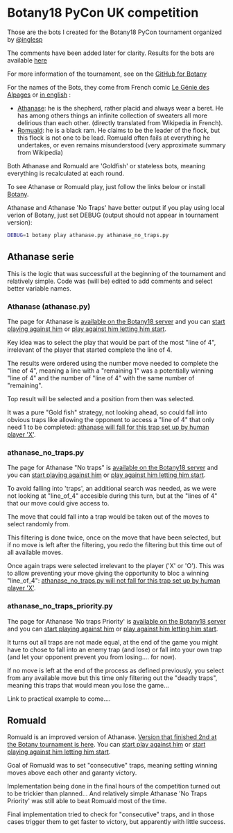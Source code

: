 # Botany18 PyCon UK competition
Those are the bots I created for the Botany18 PyCon tournament organized by [@inglesp](https://twitter.com/inglesp?lang=en)

The comments have been added later for clarity. Results for the bots are available [here](http://botany18.pyconuk.org)

For more information of the tournament, see on the [GitHub for Botany](https://github.com/inglesp/botany)

For the names of the Bots, they come from French comic [Le Génie des Alpages](https://fr.wikipedia.org/wiki/Le_Génie_des_alpages) or [in english](https://en.wikipedia.org/wiki/Le_Génie_des_alpages) :
- [Athanase](https://fr.wikipedia.org/wiki/Personnages_du_Génie_des_alpages#Athanase_Percevalve): he is the shepherd, rather placid and always wear a beret. He has among others things an infinite collection of sweaters all more delirious than each other. (directly translated from Wikipedia in French).
- [Romuald](https://fr.wikipedia.org/wiki/Personnages_du_Génie_des_alpages#Romuald): he is a black ram. He claims to be the leader of the flock, but this flock is not one to be lead. Romuald often fails at everything he undertakes, or even remains misunderstood (very approximate summary from Wikipedia)

Both Athanase and Romuald are 'Goldfish' or stateless bots, meaning everything is recalculated at each round.

To see Athanase or Romuald play, just follow the links below or install [Botany](https://github.com/inglesp/botany).

Athanase and Athanase 'No Traps' have better output if you play using local verion of Botany, just set DEBUG (output should not appear in tournament version):
```Bash
DEBUG=1 botany play athanase.py athanase_no_traps.py
```

## Athanase serie

This is the logic that was successfull at the beginning of the tournament and relatively simple. Code was (will be) edited to add comments and select better variable names.

### Athanase (athanase.py)
The page for Athanase is [available on the Botany18 server](http://botany18.pyconuk.org/bots/133/) and you can [start playing against him](http://botany18.pyconuk.org/play/human/133/) or [play against him letting him start](http://botany18.pyconuk.org/play/133/human/).

Key idea was to select the play that would be part of the most "line of 4", irrelevant of the player that started complete the line of 4.

The results were ordered using the number move needed to complete the "line of 4", meaning a line with a "remaining 1" was a potentially winning "line of 4" and the number of "line of 4" with the same number of "remaining".

Top result will be selected and a position from then was selected.

It was a pure "Gold fish" strategy, not looking ahead, so could fall into obvious traps like allowing the opponent to access a "line of 4" that only need 1 to be completed: [athanase will fall for this trap set up by human player 'X'](http://botany18.pyconuk.org/play/human/133/?moves=3233225655663252263663505000001111).

### athanase_no_traps.py
The page for Athanase "No traps" is [available on the Botany18 server](http://botany18.pyconuk.org/bots/164/) and you can [start playing against him](http://botany18.pyconuk.org/play/human/164/) or [play against him letting him start](http://botany18.pyconuk.org/play/164/human/).

To avoid falling into 'traps', an additional search was needed, as we were not looking at "line_of_4" accesible during this turn, but at the "lines of 4" that our move could give access to.

The move that could fall into a trap would be taken out of the moves to select randomly from.

This filtering is done twice, once on the move that have been selected, but if no move is left after the filtering, you redo the filtering but this time out of all available moves.

Once again traps were selected irrelevant to the player ('X' or 'O'). This was to allow preventing your move giving the opportunity to bloc a winning "line_of_4": [athanase_no_traps.py will not fall for this trap set up by human player 'X'](http://botany18.pyconuk.org/play/human/164/?moves=3233225655663252263663505000001111).

### athanase_no_traps_priority.py
The page for Athanase 'No traps Priority' is [available on the Botany18 server](http://botany18.pyconuk.org/bots/257/) and you can [start playing against him](http://botany18.pyconuk.org/play/human/257/) or [play against him letting him start](http://botany18.pyconuk.org/play/257/human/).

It turns out all traps are not made equal, at the end of the game you might have to chose to fall into an enemy trap (and lose) or fall into your own trap (and let your opponent prevent you from losing.... for now).

If no move is left at the end of the process as defined previously, you select from any available move but this time only filtering out the "deadly traps", meaning this traps that would mean you lose the game... 

Link to practical example to come....

## Romuald

Romuald is an improved version of Athanase. [Version that finished 2nd at the Botany tournament is here](http://botany18.pyconuk.org/bots/325/). You can [start play against him](http://botany18.pyconuk.org/play/human/325/) or [start playing against him letting him start](http://botany18.pyconuk.org/play/325/human/).

Goal of Romuald was to set "consecutive" traps, meaning setting winning moves above each other and garanty victory. 

Implementation being done in the final hours of the competition turned out to be trickier than planned... And relatively simple Athanase 'No Traps Priority' was still able to beat Romuald most of the time.

Final implementation tried to check for "consecutive" traps, and in those cases trigger them to get faster to victory, but apparently with little success.

